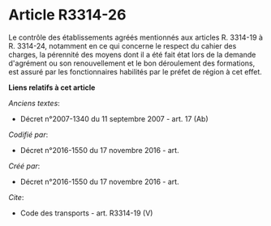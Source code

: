 # Article R3314-26

Le contrôle des établissements agréés mentionnés aux articles R. 3314-19 à R. 3314-24, notamment en ce qui concerne le
respect du cahier des charges, la pérennité des moyens dont il a été fait état lors de la demande d'agrément ou son
renouvellement et le bon déroulement des formations, est assuré par les fonctionnaires habilités par le préfet de région à
cet effet.

**Liens relatifs à cet article**

_Anciens textes_:

  - Décret n°2007-1340 du 11 septembre 2007 - art. 17 (Ab)

_Codifié par_:

  - Décret n°2016-1550 du 17 novembre 2016 - art.

_Créé par_:

  - Décret n°2016-1550 du 17 novembre 2016 - art.

_Cite_:

  - Code des transports - art. R3314-19 (V)
